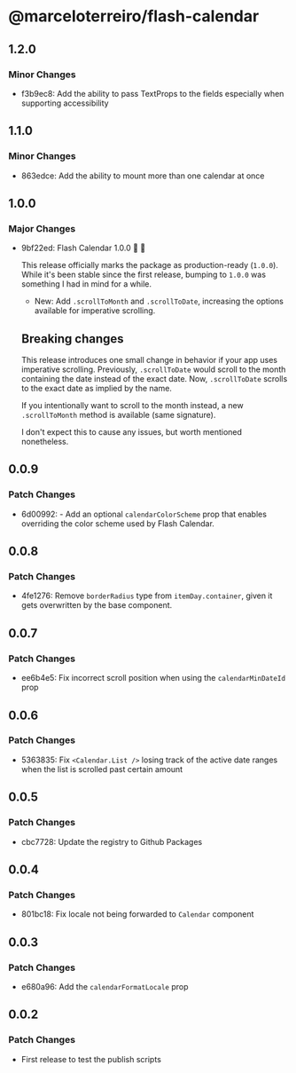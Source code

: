 # @marceloterreiro/flash-calendar

## 1.2.0

### Minor Changes

- f3b9ec8: Add the ability to pass TextProps to the <Text> fields especially when supporting accessibility

## 1.1.0

### Minor Changes

- 863edce: Add the ability to mount more than one calendar at once

## 1.0.0

### Major Changes

- 9bf22ed: Flash Calendar 1.0.0 🚢 🎉

  This release officially marks the package as production-ready (`1.0.0`).
  While it's been stable since the first release, bumping to `1.0.0` was something
  I had in mind for a while.

  - New: Add `.scrollToMonth` and `.scrollToDate`, increasing the options available for imperative scrolling.

  ## Breaking changes

  This release introduces one small change in behavior if your app uses
  imperative scrolling. Previously, `.scrollToDate` would scroll to the month
  containing the date instead of the exact date. Now, `.scrollToDate` scrolls
  to the exact date as implied by the name.

  If you intentionally want to scroll to the month instead, a new `.scrollToMonth`
  method is available (same signature).

  I don't expect this to cause any issues, but worth mentioned
  nonetheless.

## 0.0.9

### Patch Changes

- 6d00992: - Add an optional `calendarColorScheme` prop that enables overriding the color scheme used by Flash Calendar.

## 0.0.8

### Patch Changes

- 4fe1276: Remove `borderRadius` type from `itemDay.container`, given it gets overwritten by the base component.

## 0.0.7

### Patch Changes

- ee6b4e5: Fix incorrect scroll position when using the `calendarMinDateId` prop

## 0.0.6

### Patch Changes

- 5363835: Fix `<Calendar.List />` losing track of the active date ranges when the list is scrolled past certain amount

## 0.0.5

### Patch Changes

- cbc7728: Update the registry to Github Packages

## 0.0.4

### Patch Changes

- 801bc18: Fix locale not being forwarded to `Calendar` component

## 0.0.3

### Patch Changes

- e680a96: Add the `calendarFormatLocale` prop

## 0.0.2

### Patch Changes

- First release to test the publish scripts
